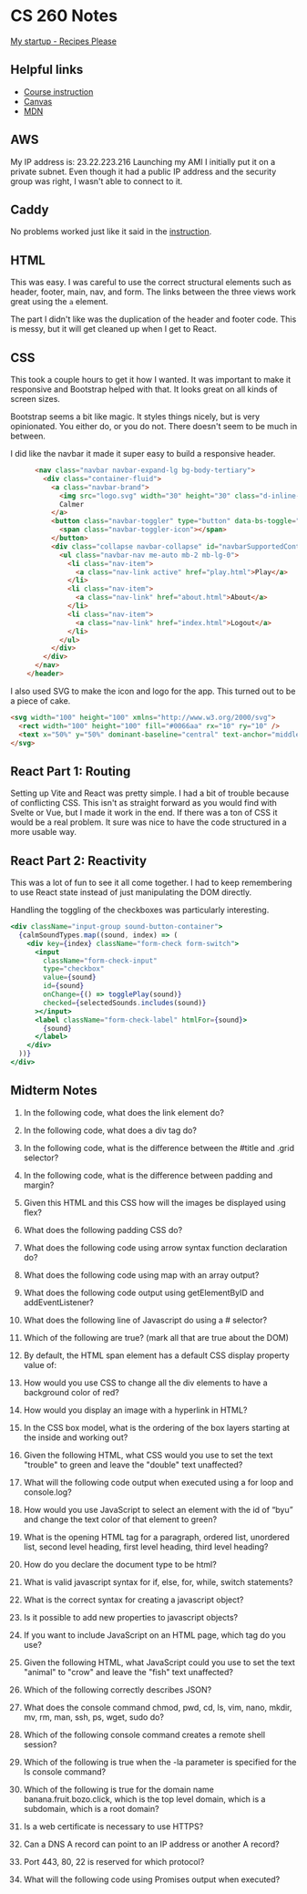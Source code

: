 # CS 260 Notes

[My startup - Recipes Please](https://startup.recipesplease.click)

## Helpful links

- [Course instruction](https://github.com/webprogramming260)
- [Canvas](https://byu.instructure.com)
- [MDN](https://developer.mozilla.org)

## AWS

My IP address is: 23.22.223.216
Launching my AMI I initially put it on a private subnet. Even though it had a public IP address and the security group was right, I wasn't able to connect to it.

## Caddy

No problems worked just like it said in the [instruction](https://github.com/webprogramming260/.github/blob/main/profile/webServers/https/https.md).

## HTML

This was easy. I was careful to use the correct structural elements such as header, footer, main, nav, and form. The links between the three views work great using the `a` element.

The part I didn't like was the duplication of the header and footer code. This is messy, but it will get cleaned up when I get to React.

## CSS

This took a couple hours to get it how I wanted. It was important to make it responsive and Bootstrap helped with that. It looks great on all kinds of screen sizes.

Bootstrap seems a bit like magic. It styles things nicely, but is very opinionated. You either do, or you do not. There doesn't seem to be much in between.

I did like the navbar it made it super easy to build a responsive header.

```html
      <nav class="navbar navbar-expand-lg bg-body-tertiary">
        <div class="container-fluid">
          <a class="navbar-brand">
            <img src="logo.svg" width="30" height="30" class="d-inline-block align-top" alt="" />
            Calmer
          </a>
          <button class="navbar-toggler" type="button" data-bs-toggle="collapse" data-bs-target="#navbarSupportedContent">
            <span class="navbar-toggler-icon"></span>
          </button>
          <div class="collapse navbar-collapse" id="navbarSupportedContent">
            <ul class="navbar-nav me-auto mb-2 mb-lg-0">
              <li class="nav-item">
                <a class="nav-link active" href="play.html">Play</a>
              </li>
              <li class="nav-item">
                <a class="nav-link" href="about.html">About</a>
              </li>
              <li class="nav-item">
                <a class="nav-link" href="index.html">Logout</a>
              </li>
            </ul>
          </div>
        </div>
      </nav>
    </header>
```

I also used SVG to make the icon and logo for the app. This turned out to be a piece of cake.

```html
<svg width="100" height="100" xmlns="http://www.w3.org/2000/svg">
  <rect width="100" height="100" fill="#0066aa" rx="10" ry="10" />
  <text x="50%" y="50%" dominant-baseline="central" text-anchor="middle" font-size="72" font-family="Arial" fill="white">C</text>
</svg>
```

## React Part 1: Routing

Setting up Vite and React was pretty simple. I had a bit of trouble because of conflicting CSS. This isn't as straight forward as you would find with Svelte or Vue, but I made it work in the end. If there was a ton of CSS it would be a real problem. It sure was nice to have the code structured in a more usable way.

## React Part 2: Reactivity

This was a lot of fun to see it all come together. I had to keep remembering to use React state instead of just manipulating the DOM directly.

Handling the toggling of the checkboxes was particularly interesting.

```jsx
<div className="input-group sound-button-container">
  {calmSoundTypes.map((sound, index) => (
    <div key={index} className="form-check form-switch">
      <input
        className="form-check-input"
        type="checkbox"
        value={sound}
        id={sound}
        onChange={() => togglePlay(sound)}
        checked={selectedSounds.includes(sound)}
      ></input>
      <label className="form-check-label" htmlFor={sound}>
        {sound}
      </label>
    </div>
  ))}
</div>
```

 ## Midterm Notes

1. In the following code, what does the link element do?

2. In the following code,  what does a div tag do?

3. In the following code, what is the difference between the #title and .grid selector?

4. In the following code, what is the difference between padding and margin?

5. Given this HTML and this CSS how will the images be displayed using flex?

6. What does the following padding CSS do?

7. What does the following code using arrow syntax function declaration do?

8. What does the following code using map with an array output?

9. What does the following code output using getElementByID and addEventListener?

10. What does the following line of Javascript do using a # selector?

11. Which of the following are true? (mark all that are true about the DOM)

12. By default, the HTML span element has a default CSS display property value of: 

13. How would you use CSS to change all the div elements to have a background color of red?

14. How would you display an image with a hyperlink in HTML?

15. In the CSS box model, what is the ordering of the box layers starting at the inside and working out?

16. Given the following HTML, what CSS would you use to set the text "trouble" to green and leave the "double" text unaffected?

17. What will the following code output when executed using a for loop and console.log?

18. How would you use JavaScript to select an element with the id of “byu” and change the text color of that element to green?

19. What is the opening HTML tag for a paragraph, ordered list, unordered list, second level heading, first level heading, third level heading?

20. How do you declare the document type to be html?

21. What is valid javascript syntax for if, else, for, while, switch statements?

22. What is the correct syntax for creating a javascript object?

23. Is it possible to add new properties to javascript objects?

24. If you want to include JavaScript on an HTML page, which tag do you use?

25. Given the following HTML, what JavaScript could you use to set the text "animal" to "crow" and leave the "fish" text unaffected?

26. Which of the following correctly describes JSON?

27. What does the console command chmod, pwd, cd, ls, vim, nano, mkdir, mv, rm, man, ssh, ps, wget, sudo  do?

28. Which of the following console command creates a remote shell session?

29. Which of the following is true when the -la parameter is specified for the ls console command?

30. Which of the following is true for the domain name banana.fruit.bozo.click, which is the top level domain, which is a subdomain, which is a root domain?

31. Is a web certificate is necessary to use HTTPS?

32. Can a DNS A record can point to an IP address or another A record?

33. Port 443, 80, 22 is reserved for which protocol?

34. What will the following code using Promises output when executed?